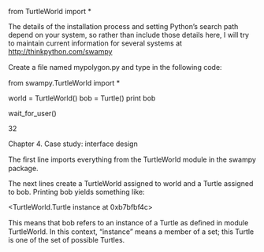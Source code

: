from TurtleWorld import *

The details of the installation process and setting Python’s search path depend on your system, so rather than include those details here, I will try to maintain current information for several systems at http://thinkpython.com/swampy

Create a ﬁle named mypolygon.py and type in the following code:

from swampy.TurtleWorld import *

world = TurtleWorld() bob = Turtle() print bob

wait_for_user()

32

Chapter 4. Case study: interface design

The ﬁrst line imports everything from the TurtleWorld module in the swampy package.

The next lines create a TurtleWorld assigned to world and a Turtle assigned to bob. Printing bob yields something like:

<TurtleWorld.Turtle instance at 0xb7bfbf4c>

This means that bob refers to an instance of a Turtle as deﬁned in module TurtleWorld. In this context, “instance” means a member of a set; this Turtle is one of the set of possible Turtles.